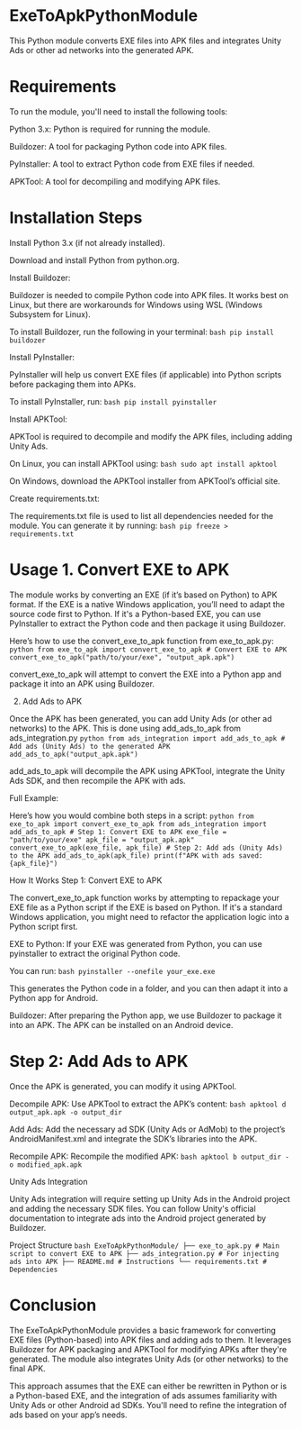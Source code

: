 # ExeToApkPythonModule 

This Python module converts EXE files into APK files and integrates Unity Ads or other ad networks into the generated APK.

# Requirements 

To run the module, you'll need to install the following tools:

Python 3.x: Python is required for running the module.

Buildozer: A tool for packaging Python code into APK files.

PyInstaller: A tool to extract Python code from EXE files if needed.

APKTool: A tool for decompiling and modifying APK files.

# Installation Steps 

Install Python 3.x (if not already installed).

Download and install Python from python.org.

Install Buildozer:

Buildozer is needed to compile Python code into APK files. It works best on Linux, but there are workarounds for Windows using WSL (Windows Subsystem for Linux).

To install Buildozer, run the following in your terminal: ```bash pip install buildozer```

Install PyInstaller:

PyInstaller will help us convert EXE files (if applicable) into Python scripts before packaging them into APKs.

To install PyInstaller, run: ```bash
pip install pyinstaller```

Install APKTool:

APKTool is required to decompile and modify the APK files, including adding Unity Ads.

On Linux, you can install APKTool using: ```bash sudo apt install apktool```

On Windows, download the APKTool installer from APKTool’s official site.

Create requirements.txt:

The requirements.txt file is used to list all dependencies needed for the module. You can generate it by running: ```bash
pip freeze > requirements.txt```

# Usage 1. Convert EXE to APK 

The module works by converting an EXE (if it’s based on Python) to APK format. If the EXE is a native Windows application, you’ll need to adapt the source code first to Python. If it's a Python-based EXE, you can use PyInstaller to extract the Python code and then package it using Buildozer.

Here’s how to use the convert_exe_to_apk function from exe_to_apk.py: ```python
from exe_to_apk import convert_exe_to_apk # Convert EXE to APK convert_exe_to_apk("path/to/your/exe", "output_apk.apk")```

convert_exe_to_apk will attempt to convert the EXE into a Python app and package it into an APK using Buildozer.

2. Add Ads to APK 

Once the APK has been generated, you can add Unity Ads (or other ad networks) to the APK. This is done using add_ads_to_apk from ads_integration.py ```python from ads_integration import add_ads_to_apk # Add ads (Unity Ads) to the generated APK add_ads_to_apk("output_apk.apk")```

add_ads_to_apk will decompile the APK using APKTool, integrate the Unity Ads SDK, and then recompile the APK with ads.

Full Example: 

Here’s how you would combine both steps in a script: ```python from exe_to_apk import convert_exe_to_apk from ads_integration import add_ads_to_apk # Step 1: Convert EXE to APK exe_file = "path/to/your/exe" apk_file = "output_apk.apk" convert_exe_to_apk(exe_file, apk_file) # Step 2: Add ads (Unity Ads) to the APK add_ads_to_apk(apk_file) print(f"APK with ads saved: {apk_file}")```

How It Works Step 1: Convert EXE to APK 

The convert_exe_to_apk function works by attempting to repackage your EXE file as a Python script if the EXE is based on Python. If it's a standard Windows application, you might need to refactor the application logic into a Python script first.

EXE to Python: If your EXE was generated from Python, you can use pyinstaller to extract the original Python code.

You can run:
```bash pyinstaller --onefile your_exe.exe```

This generates the Python code in a folder, and you can then adapt it into a Python app for Android.

Buildozer: After preparing the Python app, we use Buildozer to package it into an APK. The APK can be installed on an Android device.

# Step 2: Add Ads to APK 

Once the APK is generated, you can modify it using APKTool.

Decompile APK: Use APKTool to extract the APK’s content: ```bash apktool d output_apk.apk -o output_dir```

Add Ads: Add the necessary ad SDK (Unity Ads or AdMob) to the project’s AndroidManifest.xml and integrate the SDK’s libraries into the APK.

Recompile APK: Recompile the modified APK: ```bash apktool b output_dir -o modified_apk.apk```

Unity Ads Integration 

Unity Ads integration will require setting up Unity Ads in the Android project and adding the necessary SDK files. You can follow Unity's official documentation to integrate ads into the Android project generated by Buildozer.

Project Structure 
```bash ExeToApkPythonModule/ ├── exe_to_apk.py # Main script to convert EXE to APK ├── ads_integration.py # For injecting ads into APK ├── README.md # Instructions └── requirements.txt # Dependencies```

# Conclusion 

The ExeToApkPythonModule provides a basic framework for converting EXE files (Python-based) into APK files and adding ads to them. It leverages Buildozer for APK packaging and APKTool for modifying APKs after they're generated. The module also integrates Unity Ads (or other networks) to the final APK.

This approach assumes that the EXE can either be rewritten in Python or is a Python-based EXE, and the integration of ads assumes familiarity with Unity Ads or other Android ad SDKs. You'll need to refine the integration of ads based on your app’s needs.

